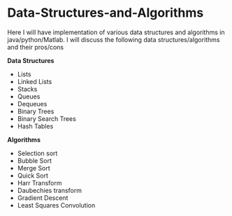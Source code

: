 # Data-Structures-and-Algorithms

Here I will have implementation of various data structures and algorithms in java/python/Matlab. I will discuss the following data structures/algorithms and their pros/cons

**Data Structures**

- Lists
- Linked Lists
- Stacks
- Queues
- Dequeues 
- Binary Trees
- Binary Search Trees
- Hash Tables

**Algorithms**

- Selection sort
- Bubble Sort
- Merge Sort
- Quick Sort
- Harr Transform
- Daubechies transform
- Gradient Descent 
- Least Squares Convolution
